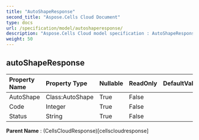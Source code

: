 ```yaml
---
title: "AutoShapeResponse"
second_title: "Aspose.Cells Cloud Document"
type: docs
url: /specification/model/autoshaperesponse/
description: "Aspose.Cells Cloud model specification : AutoShapeResponse. Effortlessly handle Excel and other spreadsheet documents with features like opening, generating, editing, splitting, merging, comparing, and converting."
weight: 50
---
```


## **autoShapeResponse**

 

| Property Name | Property Type | Nullable |  ReadOnly | DefaultValue | Description | 
| :- | :- | :- |:- |  :- | :- |
| AutoShape | Class:AutoShape | True |  False |  |  |  
| Code | Integer | True |  False |  |  |  
| Status | String | True |  False |  |  |  

**Parent Name** : (CellsCloudResponse)[cellscloudresponse]

